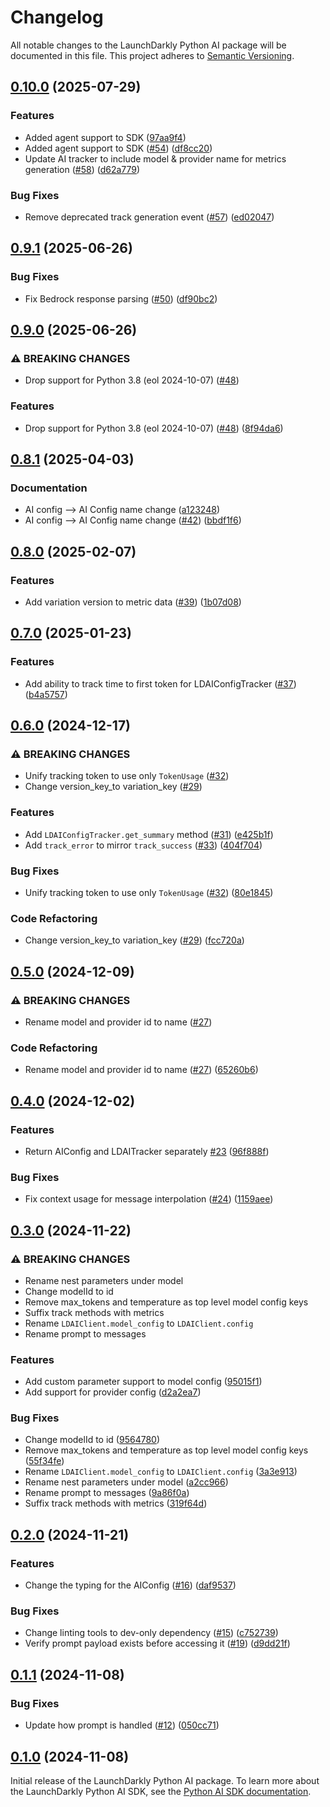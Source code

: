 # Changelog

All notable changes to the LaunchDarkly Python AI package will be documented in this file. This project adheres to [Semantic Versioning](http://semver.org).

## [0.10.0](https://github.com/launchdarkly/python-server-sdk-ai/compare/0.9.1...0.10.0) (2025-07-29)


### Features

* Added agent support to SDK ([97aa9f4](https://github.com/launchdarkly/python-server-sdk-ai/commit/97aa9f4580ba53aaca40938ff4525c1fe54800e8))
* Added agent support to SDK ([#54](https://github.com/launchdarkly/python-server-sdk-ai/issues/54)) ([df8cc20](https://github.com/launchdarkly/python-server-sdk-ai/commit/df8cc20fe35edcb7a84874a156039cf906c45e2d))
* Update AI tracker to include model & provider name for metrics generation ([#58](https://github.com/launchdarkly/python-server-sdk-ai/issues/58)) ([d62a779](https://github.com/launchdarkly/python-server-sdk-ai/commit/d62a779912d0b42d5965ce652d02f0258533040a))


### Bug Fixes

* Remove deprecated track generation event ([#57](https://github.com/launchdarkly/python-server-sdk-ai/issues/57)) ([ed02047](https://github.com/launchdarkly/python-server-sdk-ai/commit/ed02047ac22ae3f091168abcf5543e9e1ff87242))

## [0.9.1](https://github.com/launchdarkly/python-server-sdk-ai/compare/0.9.0...0.9.1) (2025-06-26)


### Bug Fixes

* Fix Bedrock response parsing ([#50](https://github.com/launchdarkly/python-server-sdk-ai/issues/50)) ([df90bc2](https://github.com/launchdarkly/python-server-sdk-ai/commit/df90bc24c98b5a57bf944225774989b689b65d93))

## [0.9.0](https://github.com/launchdarkly/python-server-sdk-ai/compare/0.8.1...0.9.0) (2025-06-26)


### ⚠ BREAKING CHANGES

* Drop support for Python 3.8 (eol 2024-10-07) ([#48](https://github.com/launchdarkly/python-server-sdk-ai/issues/48))

### Features

* Drop support for Python 3.8 (eol 2024-10-07) ([#48](https://github.com/launchdarkly/python-server-sdk-ai/issues/48)) ([8f94da6](https://github.com/launchdarkly/python-server-sdk-ai/commit/8f94da65d9019e17fbabe1d1f5ce1168ace5957e))

## [0.8.1](https://github.com/launchdarkly/python-server-sdk-ai/compare/0.8.0...0.8.1) (2025-04-03)


### Documentation

* AI config --&gt; AI Config name change ([a123248](https://github.com/launchdarkly/python-server-sdk-ai/commit/a1232483bbd8a4a2212fb16e7e98ab6f6bdc8459))
* AI config --&gt; AI Config name change ([#42](https://github.com/launchdarkly/python-server-sdk-ai/issues/42)) ([bbdf1f6](https://github.com/launchdarkly/python-server-sdk-ai/commit/bbdf1f61fab77992a1d13207c81642d056e03f02))

## [0.8.0](https://github.com/launchdarkly/python-server-sdk-ai/compare/0.7.0...0.8.0) (2025-02-07)


### Features

* Add variation version to metric data ([#39](https://github.com/launchdarkly/python-server-sdk-ai/issues/39)) ([1b07d08](https://github.com/launchdarkly/python-server-sdk-ai/commit/1b07d08743c409689c5a084df8c39fce2400d2dd))

## [0.7.0](https://github.com/launchdarkly/python-server-sdk-ai/compare/0.6.0...0.7.0) (2025-01-23)


### Features

* Add ability to track time to first token for LDAIConfigTracker ([#37](https://github.com/launchdarkly/python-server-sdk-ai/issues/37)) ([b4a5757](https://github.com/launchdarkly/python-server-sdk-ai/commit/b4a5757ab7a1a8149891977cdfc25bdd4f7bba09))

## [0.6.0](https://github.com/launchdarkly/python-server-sdk-ai/compare/0.5.0...0.6.0) (2024-12-17)


### ⚠ BREAKING CHANGES

* Unify tracking token to use only `TokenUsage` ([#32](https://github.com/launchdarkly/python-server-sdk-ai/issues/32))
* Change version_key_to variation_key ([#29](https://github.com/launchdarkly/python-server-sdk-ai/issues/29))

### Features

* Add `LDAIConfigTracker.get_summary` method ([#31](https://github.com/launchdarkly/python-server-sdk-ai/issues/31)) ([e425b1f](https://github.com/launchdarkly/python-server-sdk-ai/commit/e425b1f9e7bf27ab195b877e62af48012eb601c1))
* Add `track_error` to mirror `track_success` ([#33](https://github.com/launchdarkly/python-server-sdk-ai/issues/33)) ([404f704](https://github.com/launchdarkly/python-server-sdk-ai/commit/404f704dd38f4fc15c718e3dc1027efbda5f36b6))


### Bug Fixes

* Unify tracking token to use only `TokenUsage` ([#32](https://github.com/launchdarkly/python-server-sdk-ai/issues/32)) ([80e1845](https://github.com/launchdarkly/python-server-sdk-ai/commit/80e18452a936356937660eabe7a186beae4d17bd))


### Code Refactoring

* Change version_key_to variation_key ([#29](https://github.com/launchdarkly/python-server-sdk-ai/issues/29)) ([fcc720a](https://github.com/launchdarkly/python-server-sdk-ai/commit/fcc720a101c97ccb92fd95509b3e7819d557dde5))

## [0.5.0](https://github.com/launchdarkly/python-server-sdk-ai/compare/0.4.0...0.5.0) (2024-12-09)


### ⚠ BREAKING CHANGES

* Rename model and provider id to name ([#27](https://github.com/launchdarkly/python-server-sdk-ai/issues/27))

### Code Refactoring

* Rename model and provider id to name ([#27](https://github.com/launchdarkly/python-server-sdk-ai/issues/27)) ([65260b6](https://github.com/launchdarkly/python-server-sdk-ai/commit/65260b621acee07b38e9ebaeb4a10c1e4c9db794))

## [0.4.0](https://github.com/launchdarkly/python-server-sdk-ai/compare/0.3.0...0.4.0) (2024-12-02)


### Features

* Return AIConfig and LDAITracker separately [#23](https://github.com/launchdarkly/python-server-sdk-ai/issues/23) ([96f888f](https://github.com/launchdarkly/python-server-sdk-ai/commit/96f888f50503cc2e9e2c30bf1c21f80a2773c8b5))


### Bug Fixes

* Fix context usage for message interpolation ([#24](https://github.com/launchdarkly/python-server-sdk-ai/issues/24)) ([1159aee](https://github.com/launchdarkly/python-server-sdk-ai/commit/1159aeeda7c46cf2dab93f209929dbad5d35dc80))

## [0.3.0](https://github.com/launchdarkly/python-server-sdk-ai/compare/0.2.0...0.3.0) (2024-11-22)


### ⚠ BREAKING CHANGES

* Rename nest parameters under model
* Change modelId to id
* Remove max_tokens and temperature as top level model config keys
* Suffix track methods with metrics
* Rename `LDAIClient.model_config` to `LDAIClient.config`
* Rename prompt to messages

### Features

* Add custom parameter support to model config ([95015f1](https://github.com/launchdarkly/python-server-sdk-ai/commit/95015f1f29b4ddf0acc2f22b72a5c0c4241fd3f3))
* Add support for provider config ([d2a2ea7](https://github.com/launchdarkly/python-server-sdk-ai/commit/d2a2ea7a16159de5c11484114ad4a7ae6369f9c6))


### Bug Fixes

* Change modelId to id ([9564780](https://github.com/launchdarkly/python-server-sdk-ai/commit/9564780ea2b919d456431e3309b73156f8e9817d))
* Remove max_tokens and temperature as top level model config keys ([55f34fe](https://github.com/launchdarkly/python-server-sdk-ai/commit/55f34fec9410124d24318feadada9e087e7d4cb8))
* Rename `LDAIClient.model_config` to `LDAIClient.config` ([3a3e913](https://github.com/launchdarkly/python-server-sdk-ai/commit/3a3e913d9e1586278d9fe6228f79f6748cbbd605))
* Rename nest parameters under model ([a2cc966](https://github.com/launchdarkly/python-server-sdk-ai/commit/a2cc9662bdc526f0b6a3a271a4b4f46b95d0ec2f))
* Rename prompt to messages ([9a86f0a](https://github.com/launchdarkly/python-server-sdk-ai/commit/9a86f0af9322baf71d7ddddb6115d585582cfc86))
* Suffix track methods with metrics ([319f64d](https://github.com/launchdarkly/python-server-sdk-ai/commit/319f64da54815854163d663022fdffc274c2059a))

## [0.2.0](https://github.com/launchdarkly/python-server-sdk-ai/compare/0.1.1...0.2.0) (2024-11-21)


### Features

* Change the typing for the AIConfig ([#16](https://github.com/launchdarkly/python-server-sdk-ai/issues/16)) ([daf9537](https://github.com/launchdarkly/python-server-sdk-ai/commit/daf95372328f1b1e4e9e27333498642136f43838))


### Bug Fixes

* Change linting tools to dev-only dependency ([#15](https://github.com/launchdarkly/python-server-sdk-ai/issues/15)) ([c752739](https://github.com/launchdarkly/python-server-sdk-ai/commit/c752739d1c34cbf7f78cc3f89c37a688671c7366))
* Verify prompt payload exists before accessing it ([#19](https://github.com/launchdarkly/python-server-sdk-ai/issues/19)) ([d9dd21f](https://github.com/launchdarkly/python-server-sdk-ai/commit/d9dd21f2189de62eac70ad9db3755e4a2cf36511))

## [0.1.1](https://github.com/launchdarkly/python-server-sdk-ai/compare/0.1.0...0.1.1) (2024-11-08)


### Bug Fixes

* Update how prompt is handled ([#12](https://github.com/launchdarkly/python-server-sdk-ai/issues/12)) ([050cc71](https://github.com/launchdarkly/python-server-sdk-ai/commit/050cc71dde52db3174153a0c9c08021580530833))

## [0.1.0](https://github.com/launchdarkly/python-server-sdk-ai/compare/v0.1.0...0.1.0) (2024-11-08)

Initial release of the LaunchDarkly Python AI package. To learn more about the LaunchDarkly Python AI SDK, see the [Python AI SDK documentation](https://docs.launchdarkly.com/sdk/ai/python).
